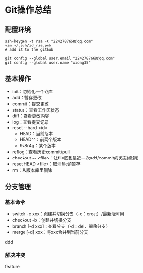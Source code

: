 
# Git操作总结

## 配置环境

    ssh-keygen -t rsa -C "2242787668@qq.com"
    vim ~/.ssh/id_rsa.pub
    # add it to the github

    git config --global user.email "2242787668@qq.com"
    git config --global user.name "xiong35"

## 基本操作

- init：初始化一个仓库
- add：暂存更改
- commit：提交更改
- status：查看工作区状态
- diff：查看更改内容
- log：查看提交记录
- reset --hard \<id\>
  - HEAD：当前版本
  - HEAD^^：前两个版本
  - 978r4g：某个版本
- reflog：查看历史commit/pull
- checkout -- \<file\>：让file回到最近一次add/commit的状态(撤销)
- reset HEAD \<file\>：取消file的暂存
- rm：从版本库里删除

## 分支管理

### 基本命令

- switch -c xxx：创建并切换分支（-c：creat）/最新版可用
- checkout -b：创建并切换分支
- branch [-d xxx]：查看分支（-d：del，删除分支）
- merge [-d] xxx：将xxx合并到当前分支

ddd

### 解决冲突

feature